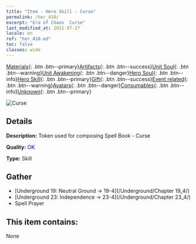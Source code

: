 ```yaml
---
title: "Item - Hero Skill - Curse"
permalink: /her_410/
excerpt: "Era of Chaos  Curse"
last_modified_at: 2021-07-27
locale: en
ref: "her_410.md"
toc: false
classes: wide
---
```

 [Materials](/Items/){: .btn .btn--primary}[Artifacts](/Items/Artifacts/){: .btn .btn--success}[Unit Soul](/Items/UnitSoul/){: .btn .btn--warning}[Unit Awakening](/Items/UnitAwakening/){: .btn .btn--danger}[Hero Soul](/Items/HeroSoul/){: .btn .btn--info}[Hero Skill](/Items/HeroSkill/){: .btn .btn--primary}[Gift](/Items/Gift/){: .btn .btn--success}[Event related](/Items/Events/){: .btn .btn--warning}[Avatars](/Items/Avatars/){: .btn .btn--danger}[Consumables](/Items/Consumables/){: .btn .btn--info}[Unknown](/Items/Unknown/){: .btn .btn--primary}

 ![Curse](/images/t/ps_ezhoufushen.png)

## Details
 **Description:** Token used for composing Spell Book - Curse

 **Quality:** <span style="color: #0000CD">OK</span>

 **Type:** Skill

## Gather

*    [Underground 19: Neutral Ground -> 19-4](/Underground/Chapter 19_4/) 
*    [Underground 23: Independence -> 23-4](/Underground/Chapter 23_4/) 
*    Spell Prayer 

## This item contains:

  None


